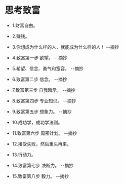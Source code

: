 # 思考致富

- 1.财富自由。

- 2.赚钱。

- 3.你想成为什么样的人，就能成为什么样的人！ --摘抄

- 4.致富第一步 欲望。 --摘抄

- 5.希望、信念、勇气和宽容。 --摘抄

- 6.致富第二步 信念。 --摘抄

- 7.致富第三步 自我暗示。 --摘抄

- 8.致富第四步 专业知识。 --摘抄

- 9.致富第五步 想象力。 --摘抄

- 10.成功学，成功学法则。

- 11.致富第六步 周密计划。 --摘抄

- 12.接受失败，然后重头再来。

- 13.行动力。

- 14.致富第七步 决断力。 --摘抄

- 15.致富第八步 毅力。 --摘抄
